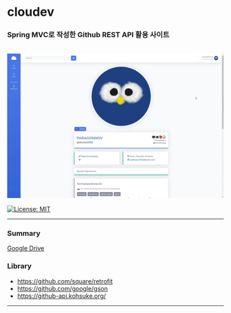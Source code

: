 # cloudev
### Spring MVC로 작성한 Github REST API 활용 사이트

<br />

<img src="img/img1.png" width=600px>

<br />

[![License: MIT](https://img.shields.io/badge/License-MIT-yellow.svg)](https://opensource.org/licenses/MIT)

----------------------------------------

### Summary
[Google Drive](https://drive.google.com/drive/folders/1TsGjMDhcCzhIutQpwuelIwzDKetEhHiG?usp=sharing)

### Library
- https://github.com/square/retrofit
- https://github.com/google/gson
- https://github-api.kohsuke.org/

-----------------------------------------------
